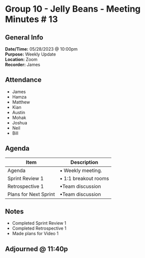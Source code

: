 # Group 10 - Jelly Beans - Meeting Minutes # 13

## General Info

**Date/Time:** 05/28/2023 @ 10:00pm <br>
**Purpose:** Weekly Update <br>
**Location:** Zoom<br>
**Recorder:** James <br>

## Attendance

- James
- Hamza
- Matthew
- Kian
- Austin
- Mohak
- Joshua
- Neil
- Bill

## Agenda

| Item                  | Description          |
| --------------------- | -------------------- |
| Agenda                | • Weekly meeting.    |
| Sprint Review 1       | • 1:1 breakout rooms |
| Retrospective 1       | •Team discussion     |
| Plans for Next Sprint | •Team discussion     |

## Notes

- Completed Sprint Review 1
- Completed Retrospective 1
- Made plans for Video 1

## Adjourned @ 11:40p

